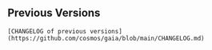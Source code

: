 ## Previous Versions

    [CHANGELOG of previous versions](https://github.com/cosmos/gaia/blob/main/CHANGELOG.md)